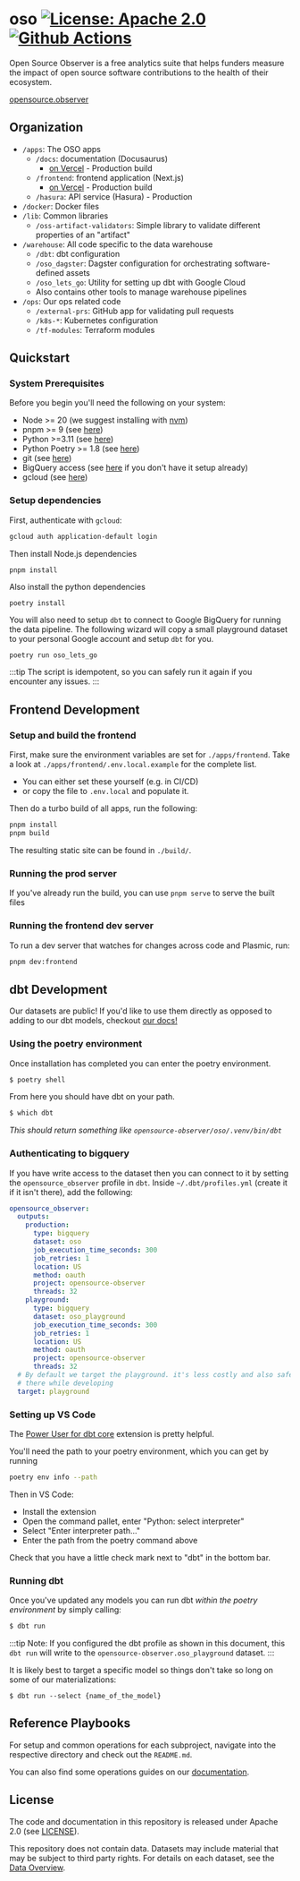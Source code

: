 # oso [![License: Apache 2.0][license-badge]][license] [![Github Actions][gha-badge]][gha]

[license]: https://opensource.org/license/apache-2-0/
[license-badge]: https://img.shields.io/badge/License-Apache2.0-blue.svg
[gha]: https://github.com/opensource-observer/oso/actions/workflows/ci-default.yml
[gha-badge]: https://github.com/opensource-observer/oso/actions/workflows/ci-default.yml/badge.svg

Open Source Observer is a free analytics suite that helps funders measure the impact of open source software contributions to the health of their ecosystem.

[opensource.observer](https://www.opensource.observer)

## Organization

- `/apps`: The OSO apps
  - `/docs`: documentation (Docusaurus)
    - [on Vercel](https://www.opensource.observer/docs) - Production build
  - `/frontend`: frontend application (Next.js)
    - [on Vercel](https://www.opensource.observer) - Production build
  - `/hasura`: API service (Hasura) - Production
- `/docker`: Docker files
- `/lib`: Common libraries
  - `/oss-artifact-validators`: Simple library to validate different properties of an "artifact"
- `/warehouse`: All code specific to the data warehouse
  - `/dbt`: dbt configuration
  - `/oso_dagster`: Dagster configuration for orchestrating software-defined assets
  - `/oso_lets_go`: Utility for setting up dbt with Google Cloud
  - Also contains other tools to manage warehouse pipelines
- `/ops`: Our ops related code
  - `/external-prs`: GitHub app for validating pull requests
  - `/k8s-*`: Kubernetes configuration
  - `/tf-modules`: Terraform modules

## Quickstart

### System Prerequisites

Before you begin you'll need the following on your system:

- Node >= 20 (we suggest installing with [nvm](https://github.com/nvm-sh/nvm))
- pnpm >= 9 (see [here](https://pnpm.io/installation))
- Python >=3.11 (see [here](https://www.python.org/downloads/))
- Python Poetry >= 1.8 (see [here](https://pypi.org/project/poetry/))
- git (see [here](https://github.com/git-guides/install-git))
- BigQuery access (see [here](https://docs.opensource.observer/docs/get-started/#login-to-bigquery) if you don't have it setup already)
- gcloud (see [here](https://cloud.google.com/sdk/docs/install))

### Setup dependencies

First, authenticate with `gcloud`:

```bash
gcloud auth application-default login
```

Then install Node.js dependencies

```
pnpm install
```

Also install the python dependencies

```
poetry install
```

You will also need to setup `dbt` to connect to Google BigQuery for running the data pipeline. The following wizard will copy a small playground dataset to your personal Google account and setup `dbt` for you.

```bash
poetry run oso_lets_go
```

:::tip
The script is idempotent, so you can safely run it again
if you encounter any issues.
:::

## Frontend Development

### Setup and build the frontend

First, make sure the environment variables are set for `./apps/frontend`.
Take a look at `./apps/frontend/.env.local.example` for the complete list.

- You can either set these yourself (e.g. in CI/CD)
- or copy the file to `.env.local` and populate it.

Then do a turbo build of all apps, run the following:

```bash
pnpm install
pnpm build
```

The resulting static site can be found in `./build/`.

### Running the prod server

If you've already run the build, you can use `pnpm serve` to serve the built files

### Running the frontend dev server

To run a dev server that watches for changes across code and Plasmic, run:

```bash
pnpm dev:frontend
```

## dbt Development

Our datasets are public! If you'd like to use them directly as opposed to adding to our
dbt models, checkout [our docs!](https://docs.opensource.observer/docs/get-started/)

### Using the poetry environment

Once installation has completed you can enter the poetry environment.

```bash
$ poetry shell
```

From here you should have dbt on your path.

```bash
$ which dbt
```

_This should return something like `opensource-observer/oso/.venv/bin/dbt`_

### Authenticating to bigquery

If you have write access to the dataset then you can connect to it by setting
the `opensource_observer` profile in `dbt`. Inside `~/.dbt/profiles.yml` (create
it if it isn't there), add the following:

```yaml
opensource_observer:
  outputs:
    production:
      type: bigquery
      dataset: oso
      job_execution_time_seconds: 300
      job_retries: 1
      location: US
      method: oauth
      project: opensource-observer
      threads: 32
    playground:
      type: bigquery
      dataset: oso_playground
      job_execution_time_seconds: 300
      job_retries: 1
      location: US
      method: oauth
      project: opensource-observer
      threads: 32
  # By default we target the playground. it's less costly and also safer to write
  # there while developing
  target: playground
```

### Setting up VS Code

The [Power User for dbt core](https://marketplace.visualstudio.com/items?itemName=innoverio.vscode-dbt-power-user) extension is pretty helpful.

You'll need the path to your poetry environment, which you can get by running

```bash
poetry env info --path
```

Then in VS Code:

- Install the extension
- Open the command pallet, enter "Python: select interpreter"
- Select "Enter interpreter path..."
- Enter the path from the poetry command above

Check that you have a little check mark next to "dbt" in the bottom bar.

### Running dbt

Once you've updated any models you can run dbt _within the poetry environment_ by simply calling:

```bash
$ dbt run
```

:::tip
Note: If you configured the dbt profile as shown in this document,
this `dbt run` will write to the `opensource-observer.oso_playground` dataset.
:::

It is likely best to target a specific model so things don't take so long on some of our materializations:

```
$ dbt run --select {name_of_the_model}
```

## Reference Playbooks

For setup and common operations for each subproject, navigate into the respective directory and check out the `README.md`.

You can also find some operations guides on our [documentation](https://docs.opensource.observer/docs/guides/ops/).

## License

The code and documentation in this repository
is released under Apache 2.0
(see [LICENSE](./LICENSE)).

This repository does not contain data.
Datasets may include material that may be subject to third party rights.
For details on each dataset, see
the [Data Overview](https://docs.opensource.observer/docs/integrate/datasets/).
